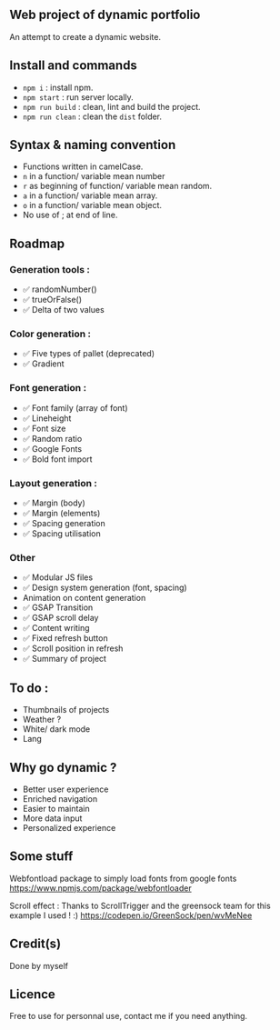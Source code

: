 
## Web project of dynamic portfolio

An attempt to create a dynamic website.

## Install and commands
- `npm i` : install npm.
- `npm start` : run server locally.
- `npm run build` : clean, lint and build the project.
- `npm run clean` : clean the `dist` folder.


## Syntax & naming convention
- Functions written in camelCase.
- `n` in a function/ variable mean number 
- `r` as beginning of function/ variable mean random.
- `a` in a function/ variable mean array.
- `o` in a function/ variable mean object.
- No use of ; at end of line.


## Roadmap

### Generation tools :
- ✅ randomNumber()
- ✅ trueOrFalse()
- ✅ Delta of two values 

### Color generation : 
- ✅ Five types of pallet (deprecated)
- ✅ Gradient


### Font generation :
- ✅ Font family (array of font)
- ✅ Lineheight
- ✅ Font size
- ✅ Random ratio 
- ✅ Google Fonts
- ✅ Bold font import


### Layout generation : 
- ✅ Margin (body)
- ✅ Margin (elements)
- ✅ Spacing generation
- ✅ Spacing utilisation

### Other
- ✅ Modular JS files
- ✅ Design system generation (font, spacing)
- Animation on content generation
- ✅ GSAP Transition
- ✅ GSAP scroll delay
- ✅ Content writing
- ✅ Fixed refresh button 
- ✅ Scroll position in refresh
- ✅ Summary of project

## To do :
- Thumbnails of projects
- Weather ?
- White/ dark mode
- Lang 

## Why go dynamic ? 

- Better user experience
- Enriched navigation
- Easier to maintain
- More data input
- Personalized experience


## Some stuff 
Webfontload package to simply load fonts from google fonts
https://www.npmjs.com/package/webfontloader

Scroll effect :
Thanks to ScrollTrigger and the greensock team for this example I used ! :)
https://codepen.io/GreenSock/pen/wvMeNee


## Credit(s)

Done by myself 

## Licence

Free to use for personnal use, contact me if you need anything.